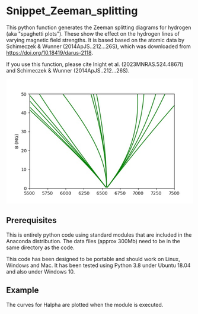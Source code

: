 # Snippet_Zeeman_splitting

This python function generates the Zeeman splitting diagrams for hydrogen (aka "spaghetti plots"). These show the effect on the hydrogen lines of varying magnetic field strengths. It is based based on the atomic data by Schimeczek & Wunner (2014ApJS..212...26S), which was downloaded from  https://doi.org/10.18419/darus-2118. 

If you use this function, please cite Inight et al. (2023MNRAS.524.4867I) and Schimeczek & Wunner (2014ApJS..212...26S).


![](Example.jpg)

## Prerequisites
This is entirely python code using standard modules that 
are included in the Anaconda distribution. The data files (approx 300Mb) 
need to be in the same directory as the code.
        
This code has been designed to be portable and should work on 
Linux, Windows and Mac. It has been tested using Python 3.8 under 
Ubuntu 18.04 and also under Windows 10.

## Example
The curves for Halpha are plotted when the module is executed. 

    

